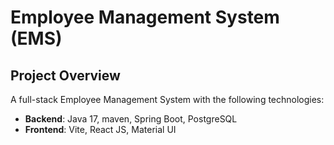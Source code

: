 # Employee Management System (EMS)

## Project Overview
A full-stack Employee Management System with the following technologies:
- **Backend**: Java 17, maven, Spring Boot, PostgreSQL
- **Frontend**: Vite, React JS, Material UI
